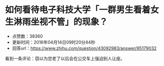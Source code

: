 # 如何看待电子科技大学「一群男生看着女生淋雨坐视不管」的现象？
- 点赞数：38360
- 更新时间：2016年04月14日09时20分44秒
- 回答url：https://www.zhihu.com/question/43092983/answer/95179032
<body>
 <p data-pid="A_BTz-1T">看到一条评论：窃以为您老了以后会在公交车上强迫别人让座。</p>
</body>
